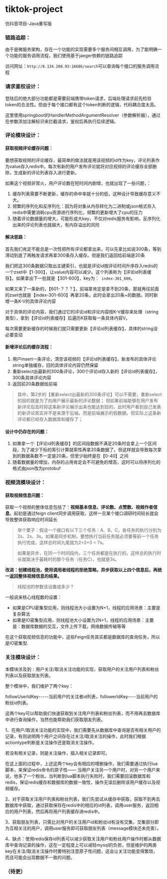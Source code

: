 # tiktok-project
仿抖音项目-Java重写版

### 链路追踪：

由于是微服务架构，存在一个功能的实现需要多个服务间相互调用，为了能明确一个功能的服务调用流程，我们使用基于jaeger依赖的链路追踪

访问网址：`http://8.134.208.93:16686/search`可以查询每个接口的服务调用流程



### 请求鉴权设计：

登陆后的绝大部分功能都是需要前端携带token请求，后端处理请求前先检验token的合法性。但由于每个接口都有这个token判断的逻辑，代码耦合度太高。

这里使用springboot的HandlerMethodArgumentResolver（参数解析器），通过在参数添加注解标识来拦截请求，鉴权后再执行后续逻辑。



### 评论模块设计：

#### 获取视频评论缓存问题：

要想获取视频的评论缓存，最简单的做法就是用该视频的id作为key，评论列表作为value存入redis中。每次有新的用户发布评论就将对应视频的评论缓存全部删除，生成新的评论列表存入进行更新。

如果这个视频非常火，用户评论数在短时间内剧增，也就出现了一些问题，：

1. 缓存列表需要不断更新，缓存的命中率就十分的低，这种设计导致缓存意义不大。
2. 频繁的序列化和反序列化：因为将对象从内存转化为二进制或json格式存入redis中需要消耗cpu资源进行序列化，频繁的更新增大了cpu的压力
3. 随着评论数据量的增大，可能形成大key，不仅对redis服务有影响，反序列化出来的评论列表也就越大，有内存溢出的风险

#### 解决思路：

首先我们肯定不能总是一次性把所有评论都拿出来，可以先拿比如说300条，等到滑动到底了再触发请求再拿300条存入缓存。但是我们返回给前端是20条

我们把这300条数据只取出主键索引，也就是评论id按评论时间升序存入redis的一个zset中【1-300】，让value内容可以减少。这个列表称为【评论id列表缓存】。如果拿出下一批就是【301-600】，key为：` index-301_600`。

如果又来了一条新的，【601-？？？】，前端拿肯定是拿不到20条，那就再往前面的zset也就是【index-301-600】再拿20条，此时会拿出20条+的数据。同时新增一条K-V的具体评论内容

对于具体的评论内容，我们通过它的评论id和评论内容按K-V缓存来处理（string类型），拿到【评论id列表缓存】后遍历K获取每一条具体内容V。

每次需要更新缓存的时候我们就只需要更新【评论id列表缓存】，具体的string没必要变动

#### 新增评论后的缓存流程：

1. 用户insert一条评论，清空该视频的【评论id列表缓存】，新发布的具体评论string单独缓存，旧的具体评论内容仍然保留
2. 重新select出最新的300条评论，300个评论id存入新的【评论id列表缓存】，300条具体评论内容
3. 返回前20条数据给前端
> 其中，第2步的【重新select出最新的300条评论】可以不需要，重新select的目的就是为了向用户展示最新的评论数据；
> 但如果前端能够在用户发布新评论后及时将这条新评论展示出来也能达到目的，此时用户看到自己发表的新评论其实并不是来源于后端，而是前端展示的假数据。但实际上这条新评论都已经存入数据库和缓存了；
> 

#### 设计中仍存在的问题：

1. 如果拿一个【评论id列表缓存】的区间段数据不满足20条时会拿上一个区间段，为了减少下标的索引计算就索性再拿20条数据了。但这样就会导致每次拿到的数据条数不一定是20条，但至少始终是在【0-40】之间
2. 随着数据量的增加，内存的占用肯定会不可避免的增高，这时可以将序列化的格式由json改为protobuf



### 视频流模块设计：

#### 获取视频信息问题：

获取一个视频的整体信息包括了：**视频基本信息、评论数、点赞数、视频作者信息**。起初是通过feign client同步调用获取，这样一旦某个接口调研时间较长就会导致整体获取响应时间延长

> 举个栗子：假设一个接口有以下三个任务：A、B、C，各任务的执行分别为2s、2s、3s。如果是同步机制，要想执行当前任务就必须要等前一个任务执行完成，这样总时间九尾就为2+2+3 = 7s。
>
> 如果是异步，在同一个时间段内，三个任务都是在执行的，这样总的执行时长就取决于最耗时的那个任务（任务C），也就是3s。

**改进：创建线程池，使用调用者线程的拒绝策略，异步获取以上四个信息后，再统一返回整体视频信息的结果。**

> 线程池的参数该设置成多少？

一般说来核心线程数的设置：

- 如果是CPU密集型应用，则线程池大小设置为N+1，线程的应用场景：主要是复杂算法
- 如果是IO密集型应用，则线程池大小设置为2N+1，线程的应用场景：主要是：数据库数据的交互，文件上传下载，网络数据传输等等

在这个获取视频信息的功能中，这些Feign任务其实都是数据库的查询任务，所以是IO密集型.


### 关注模块设计：

本模块涉及到：用户关注/取消关注功能的实现，获取用户的关注用户列表和粉丝列表以及获取朋友列表。

整个模块中，我们维护了两个key：

followUserIdKey-----当前用户的关注者id列表，followerIdKey----当前用户的粉丝id列表。

这两个key可以帮助我们快速获取到关注用户列表和粉丝列表，而不用再去数据库中进行查询操作，当然也能帮助我们获取朋友列表。

1、在用户/取消关注功能的实现中，我们需要先从数据库中查询是否有相关用户的记录，有则说明两个用户之间存在过关注/取消关注的操作，此时我们根据actiontype判断是关注操作还是取消关注操作。

若没有相关记录，则是关注操作，插入相关记录即可。

在这上面的过程中，上述这两个key会有相应的增删操作，我们需要通过执行lua脚本，来保证redis命令的原子性—— 当用户关注另一个用户时，对另一个用户来说，他多了一个粉丝。当判断到lua脚本执行失败时，我们需要回滚数据库和redis，保证redis缓存和数据库的数据一致性，操作无误后删除该用户缓存以及视频缓存。



2、对于获取关注用户列表和粉丝列表，我们先尝试从缓存中获取，获取不到再去数据库中获取，通过获取保存在redis中的相应的id列表，调用user服务，返回相应的用户列表，然后再将用户列表缓存进redis中。



3、获取朋友列表，只需比对用户的关注用户id和粉丝id有没有交集，交集部分即为互相关注的用户，调用user服务即可获取朋友列表（message模块还未完善）。



4、缺点：使用redis保存id列表可以减少获取关注用户和粉丝用户操作时都从数据库中查询记录的操作，这在一定程度上可以减轻mysql的负担，但是维护的两类key在关注/取消关注操作时要特别注意原子性问题，这会让关注功能变得繁琐，而且可能会出现数据不一致的问题。





### （待更）

